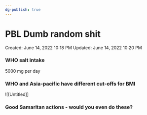 ```yaml
---
dg-publish: true
---
```


# PBL Dumb random shit

Created: June 14, 2022 10:18 PM
Updated: June 14, 2022 10:20 PM

### WHO salt intake

5000 mg per day

### WHO and Asia-pacific have different cut-offs for BMI

![[Untitled]]

### Good Samaritan actions - would you even do these?

###